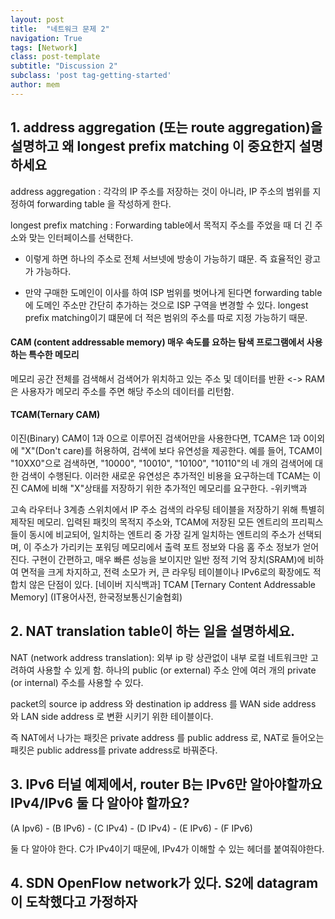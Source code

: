 ```yaml
---
layout: post
title:  "네트워크 문제 2"
navigation: True
tags: [Network]
class: post-template
subtitle: "Discussion 2"
subclass: 'post tag-getting-started'
author: mem
---
```



## 1. address aggregation (또는 route aggregation)을 설명하고 왜 longest prefix matching 이 중요한지 설명하세요

address aggregation : 각각의 IP 주소를 저장하는 것이 아니라, IP 주소의 범위를 지정하여 forwarding table 을 작성하게 한다.

longest prefix matching : Forwarding table에서 목적지 주소를 주었을 때 더 긴 주소와 맞는 인터페이스를 선택한다.
- 이렇게 하면 하나의 주소로 전체 서브넷에 방송이 가능하기 떄문. 즉 효율적인 광고가 가능하다.

- 만약 구매한 도메인이 이사를 하여 ISP 범위를 벗어나게 된다면 forwarding table에 도메인 주소만 간단히 추가하는 것으로 ISP 구역을 변경할 수 있다. longest prefix matching이기 떄문에 더 적은 범위의 주소를 따로 지정 가능하기 때문.

#### CAM (content addressable memory) 매우 속도를 요하는 탐색 프로그램에서 사용하는 특수한 메모리

메모리 공간 전체를 검색해서 검색어가 위치하고 있는 주소 및 데이터를 반환
<-> RAM 은 사용자가 메모리 주소를 주면 해당 주소의 데이터를 리턴함.

#### TCAM(Ternary CAM)
이진(Binary) CAM이 1과 0으로 이루어진 검색어만을 사용한다면, TCAM은 1과 0이외에 "X"(Don't care)를 허용하여, 검색에 보다 유연성을 제공한다. 예를 들어, TCAM이 "10XX0"으로 검색하면, "10000", "10010", "10100", "10110"의 네 개의 검색어에 대한 검색이 수행된다. 이러한 새로운 유연성은 추가적인 비용을 요구하는데 TCAM는 이진 CAM에 비해 "X"상태를 저장하기 위한 추가적인 메모리를 요구한다.
-위키백과

고속 라우터나 3계층 스위치에서 IP 주소 검색의 라우팅 테이블을 저장하기 위해 특별히 제작된 메모리. 입력된 패킷의 목적지 주소와, TCAM에 저장된 모든 엔트리의 프리픽스들이 동시에 비교되어, 일치하는 엔트리 중 가장 길게 일치하는 엔트리의 주소가 선택되며, 이 주소가 가리키는 포워딩 메모리에서 출력 포트 정보와 다음 홈 주소 정보가 얻어진다. 구현이 간편하고, 매우 빠른 성능을 보이지만 일반 정적 기억 장치(SRAM)에 비하여 면적을 크게 차지하고, 전력 소모가 커, 큰 라우팅 테이블이나 IPv6로의 확장에도 적합치 않은 단점이 있다.
[네이버 지식백과] TCAM [Ternary Content Addressable Memory] (IT용어사전, 한국정보통신기술협회)



## 2. NAT translation table이 하는 일을 설명하세요.

NAT (network address translation): 외부 ip 랑 상관없이 내부 로컬 네트워크만 고려하여 사용할 수 있게 함. 하나의 public (or external) 주소 안에 여러 개의 private (or internal) 주소를 사용할 수 있다. 

packet의 source ip address 와 destination ip address 를 WAN side address 와 LAN side address 로 변환 시키기 위한 테이블이다.

즉 NAT에서 나가는 패킷은 private address 를  public address 로, NAT로 들어오는 패킷은 public address를 private address로 바꿔준다.


## 3. IPv6 터널 예제에서, router B는 IPv6만 알아야할까요 IPv4/IPv6 둘 다 알아야 할까요?

(A Ipv6) - (B IPv6) - (C IPv4) - (D IPv4) - (E IPv6) - (F IPv6)

둘 다 알아야 한다.
C가 IPv4이기 때문에, IPv4가 이해할 수 있는 헤더를 붙여줘야한다.


## 4. SDN OpenFlow network가 있다. S2에 datagram이 도착했다고 가정하자

